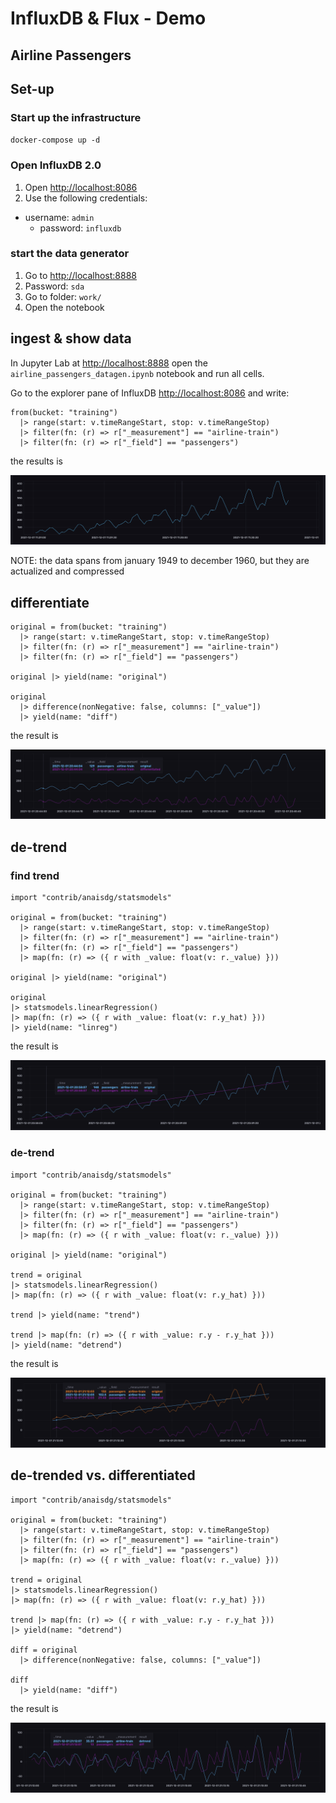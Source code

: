 # InfluxDB & Flux - Demo
## Airline Passengers

## Set-up
### Start up the infrastructure

`docker-compose up -d`

### Open InfluxDB 2.0

1. Open [http://localhost:8086](http://localhost:8086)
2. Use the following credentials:
  * username: `admin`
	* password: `influxdb`

### start the data generator

1.  Go to [http://localhost:8888](http://localhost:8888)
2.  Password: `sda`
3.  Go to folder: `work/`
4.  Open the notebook

## ingest & show data

In Jupyter Lab at [http://localhost:8888](http://localhost:8888) open the `airline_passengers_datagen.ipynb` notebook and run all cells.

Go to the explorer pane of InfluxDB [http://localhost:8086](http://localhost:8086) and write:

```
from(bucket: "training")
  |> range(start: v.timeRangeStart, stop: v.timeRangeStop)
  |> filter(fn: (r) => r["_measurement"] == "airline-train")
  |> filter(fn: (r) => r["_field"] == "passengers")
```  

the results is

![](img/air-passengers.png)

NOTE: the data spans from january 1949 to december 1960, but they are actualized and compressed 

## differentiate

```
original = from(bucket: "training")
  |> range(start: v.timeRangeStart, stop: v.timeRangeStop)
  |> filter(fn: (r) => r["_measurement"] == "airline-train")
  |> filter(fn: (r) => r["_field"] == "passengers")

original |> yield(name: "original")

original
  |> difference(nonNegative: false, columns: ["_value"])
  |> yield(name: "diff")
```

the result is

![](img/differentiated.png)

## de-trend

### find trend

```
import "contrib/anaisdg/statsmodels"

original = from(bucket: "training")
  |> range(start: v.timeRangeStart, stop: v.timeRangeStop)
  |> filter(fn: (r) => r["_measurement"] == "airline-train")
  |> filter(fn: (r) => r["_field"] == "passengers")
  |> map(fn: (r) => ({ r with _value: float(v: r._value) }))

original |> yield(name: "original")

original   
|> statsmodels.linearRegression()
|> map(fn: (r) => ({ r with _value: float(v: r.y_hat) }))
|> yield(name: "linreg")
```

the result is

![](img/lr.png)

### de-trend

```
import "contrib/anaisdg/statsmodels"

original = from(bucket: "training")
  |> range(start: v.timeRangeStart, stop: v.timeRangeStop)
  |> filter(fn: (r) => r["_measurement"] == "airline-train")
  |> filter(fn: (r) => r["_field"] == "passengers")
  |> map(fn: (r) => ({ r with _value: float(v: r._value) }))

original |> yield(name: "original")

trend = original   
|> statsmodels.linearRegression()
|> map(fn: (r) => ({ r with _value: float(v: r.y_hat) }))

trend |> yield(name: "trend")

trend |> map(fn: (r) => ({ r with _value: r.y - r.y_hat }))
|> yield(name: "detrend")
```

the result is 

![](img/detrended.png)


## de-trended vs. differentiated

```
import "contrib/anaisdg/statsmodels"

original = from(bucket: "training")
  |> range(start: v.timeRangeStart, stop: v.timeRangeStop)
  |> filter(fn: (r) => r["_measurement"] == "airline-train")
  |> filter(fn: (r) => r["_field"] == "passengers")
  |> map(fn: (r) => ({ r with _value: float(v: r._value) }))

trend = original   
|> statsmodels.linearRegression()
|> map(fn: (r) => ({ r with _value: float(v: r.y_hat) }))

trend |> map(fn: (r) => ({ r with _value: r.y - r.y_hat }))
|> yield(name: "detrend")

diff = original 
  |> difference(nonNegative: false, columns: ["_value"])

diff
  |> yield(name: "diff")
```

the result is

![](img/diff-vs-detrend.png)








